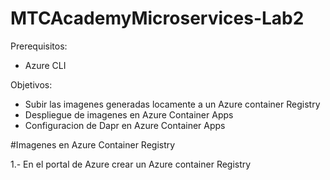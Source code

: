 # MTCAcademyMicroservices-Lab2

Prerequisitos: 
* Azure CLI 

Objetivos:
* Subir las imagenes generadas locamente a un Azure container Registry 
* Despliegue de imagenes en Azure Container Apps 
* Configuracion de Dapr en Azure Container Apps

#Imagenes en Azure Container Registry

1.- En el portal de Azure crear un Azure container Registry 
